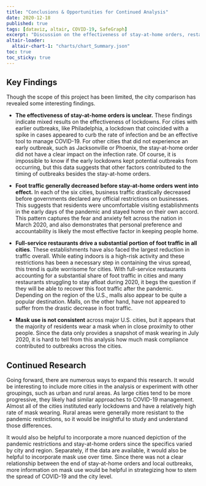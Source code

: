 ```yaml
---
title: "Conclusions & Opportunities for Continued Analysis"
date: 2020-12-18
published: true
tags: [dataviz, altair, COVID-19, SafeGraph]
excerpt: "Discussion on the effectiveness of stay-at-home orders, restaurant restrictions, and further research."
altair-loader:
  altair-chart-1: "charts/chart_Summary.json"
toc: true
toc_sticky: true
---
```


<div id="altair-chart-1"></div>

## Key Findings

Though the scope of this project has been limited, the city comparison has revealed some interesting findings.

* **The effectiveness of stay-at-home orders is unclear.** These findings indicate mixed results on the effectiveness of lockdowns. For cities with earlier outbreaks, like Philadelphia, a lockdown that coincided with a spike in cases appeared to curb the rate of infection and be an effective tool to manage COVID-19. For other cities that did not experience an early outbreak, such as Jacksonville or Phoenix, the stay-at-home order did not have a clear impact on the infection rate. Of course, it is impossible to know if the early lockdowns kept potential outbreaks from occurring, but this data suggests that other factors contributed to the timing of outbreaks besides the stay-at-home orders. 

* **Foot traffic generally decreased before stay-at-home orders went into effect.** In each of the six cities, business traffic drastically decreased before governments declared any official restrictions on businesses. This suggests that residents were uncomfortable visiting establishments in the early days of the pandemic and stayed home on their own accord. This pattern captures the fear and anxiety felt across the nation in March 2020, and also demonstrates that personal preference and accountability is likely the most effective factor in keeping people home. 

* **Full-service restaurants drive a substantial portion of foot traffic in all cities**. These establishments have also faced the largest reduction in traffic overall. While eating indoors is a high-risk activity and these restrictions has been a necessary step in containing the virus spread, this trend is quite worrisome for cities. With full-service restaurants accounting for a substantial share of foot traffic in cities and many restaurants struggling to stay afloat during 2020, it begs the question if they will be able to recover this foot traffic after the pandemic. Depending on the region of the U.S., malls also appear to be quite a popular destination. Malls, on the other hand, have not appeared to suffer from the drastic decrease in foot traffic.

* **Mask use is not consistent** across major U.S. cities, but it appears that the majority of residents wear a mask when in close proximity to other people. Since the data only provides a snapshot of mask wearing in July 2020, it is hard to tell from this analysis how much mask compliance contributed to outbreaks across the cities.

## Continued Research

Going forward, there are numerous ways to expand this research. It would be interesting to include more cities in the analysis or experiment with other groupings, such as urban and rural areas. As large cities tend to be more progressive, they likely had similar approaches to COVID-19 management. Almost all of the cities instituted early lockdowns and have a relatively high rate of mask wearing. Rural areas were generally more resistant to the pandemic restrictions, so it would be insightful to study and understand those differences.  

It would also be helpful to incorporate a more nuanced depiction of the pandemic restrictions and stay-at-home orders since the specifics varied by city and region. Separately, if the data are available, it would also be helpful to incorporate mask use over time. Since there was not a clear relationship between the end of stay-at-home orders and local outbreaks, more information on mask use would be helpful in strategizing how to stem the spread of COVID-19 and the city level.
